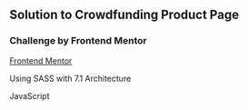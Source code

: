 ## Solution to Crowdfunding Product Page

### Challenge by Frontend Mentor

[Frontend Mentor](https://www.frontendmentor.io/challenges/crowdfunding-product-page-7uvcZe7ZR)

Using SASS with 7.1 Architecture

JavaScript
